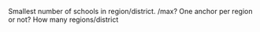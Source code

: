 Smallest number of schools in region/district. /max? 
One anchor per region or not? How many regions/district
